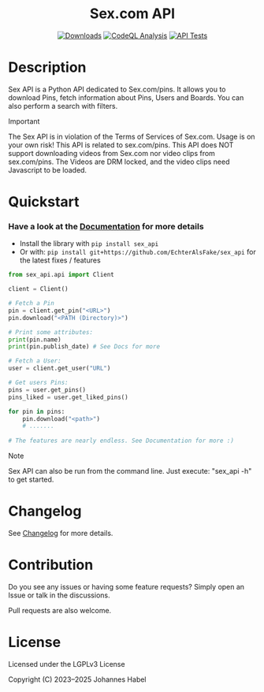 <h1 align="center">Sex.com API</h1> 

<div align="center">
    <a href="https://pepy.tech/project/sex_api"><img src="https://static.pepy.tech/badge/sex_api" alt="Downloads"></a>
    <a href="https://github.com/EchterAlsFake/sex_api/workflows/"><img src="https://github.com/EchterAlsFake/sex_api/workflows/CodeQL/badge.svg" alt="CodeQL Analysis"/></a>
    <a href="https://github.com/EchterAlsFake/sex_api/workflows/"><img src="https://github.com/EchterAlsFake/sex_api/actions/workflows/tests.yml/badge.svg" alt="API Tests"/></a>
</div>

# Description
Sex API is a Python API dedicated to Sex.com/pins. It allows you to download Pins, fetch information about Pins, Users and Boards.
You can also perform a search with filters.

> [!IMPORTANT]
> The Sex API is in violation of the Terms of Services of Sex.com. Usage is on your own risk!
> This API is related to sex.com/pins. This API does NOT support downloading videos from Sex.com nor video clips from sex.com/pins.
> The Videos are DRM locked, and the video clips need Javascript to be loaded.


# Quickstart
### Have a look at the [Documentation](https://github.com/EchterAlsFake/API_Docs/blob/master/Porn_APIs/Sex_API.md) for more details

- Install the library with `pip install sex_api`
- Or with: `pip install git+https://github.com/EchterAlsFake/sex_api` for the latest fixes / features

```python
from sex_api.api import Client

client = Client()

# Fetch a Pin
pin = client.get_pin("<URL>")
pin.download("<PATH (Directory)>")

# Print some attributes:
print(pin.name)
print(pin.publish_date) # See Docs for more

# Fetch a User:
user = client.get_user("URL")

# Get users Pins:
pins = user.get_pins()
pins_liked = user.get_liked_pins()

for pin in pins:
    pin.download("<path>")
    # ....... 
    
# The features are nearly endless. See Documentation for more :)
```

> [!NOTE]
> Sex API can also be run from the command line. Just execute: "sex_api -h" to get started.

# Changelog
See [Changelog](https://github.com/EchterAlsFake/sex_api/blob/master/README/Changelog.md) for more details.

# Contribution
Do you see any issues or having some feature requests? Simply open an Issue or talk
in the discussions.

Pull requests are also welcome.

# License
Licensed under the LGPLv3 License

Copyright (C) 2023–2025 Johannes Habel
